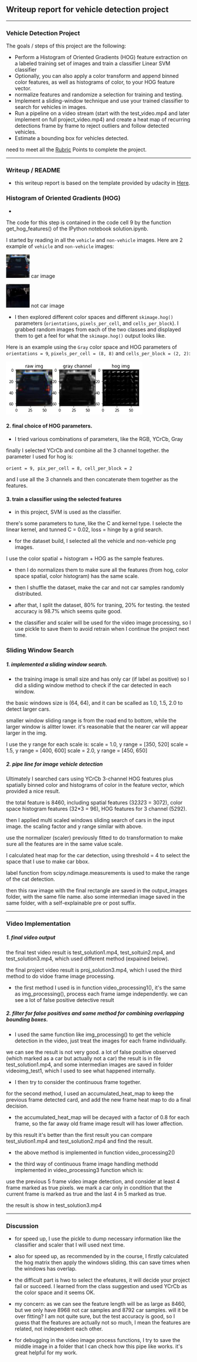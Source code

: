 ## Writeup report for vehicle detection project


---

### Vehicle Detection Project

The goals / steps of this project are the following:

* Perform a Histogram of Oriented Gradients (HOG) feature extraction on a labeled training set of images and train a classifier Linear SVM classifier
* Optionally, you can also apply a color transform and append binned color features, as well as histograms of color, to your HOG feature vector. 
* normalize features and randomize a selection for training and testing.
* Implement a sliding-window technique and use your trained classifier to search for vehicles in images.
* Run a pipeline on a video stream (start with the test_video.mp4 and later implement on full project_video.mp4) and create a heat map of recurring detections frame by frame to reject outliers and follow detected vehicles.
* Estimate a bounding box for vehicles detected.

[//]: # (Image References)
[image1]: ./examples/car_not_car.png
[image2]: ./examples/HOG_example.jpg
[image3]: ./examples/sliding_windows.jpg
[image4]: ./examples/sliding_window.jpg
[image5]: ./examples/bboxes_and_heat.png
[image6]: ./examples/labels_map.png
[image7]: ./examples/output_bboxes.png
[video1]: ./project_video.mp4

need to meet all the [Rubric](https://review.udacity.com/#!/rubrics/513/view) Points to complete the project.

---

### Writeup / README

* this writeup report is based on the template provided by udacity in [Here](https://github.com/udacity/CarND-Vehicle-Detection/blob/master/writeup_template.md).


### Histogram of Oriented Gradients (HOG)
* 
The code for this step is contained in the code cell 9 by the function get_hog_features() of the IPython notebook solution.ipynb.

I started by reading in all the `vehicle` and `non-vehicle` images.  Here are 2  example of `vehicle` and `non-vehicle` images:

![car img](examples/car_templates/3.jpeg)
car image

![not car img](examples/notcar_templates/extra34_144.jpeg)
not car image

* I then explored different color spaces and different `skimage.hog()` parameters (`orientations`, `pixels_per_cell`, and `cells_per_block`).  I grabbed random images from each of the two classes and displayed them to get a feel for what the `skimage.hog()` output looks like.

Here is an example using the `Gray` color space and HOG parameters of `orientations = 9`, `pixels_per_cell = (8, 8)` and `cells_per_block = (2, 2)`:


![car hog image](examples/car_hog.png)


#### 2. final choice of HOG parameters.

* I tried various combinations of parameters, like the RGB, YCrCb, Gray

finally I selected YCrCb and combine all the 3 channel together.
the parameter I used for hog is:

`orient = 9, pix_per_cell = 8, cell_per_block = 2 `

and I use all the 3 channels and then concatenate them together as the features.


#### 3. train a classifier using the selected features

* in this project, SVM is used as the classifier.

there's some parameters to tune, like the C and kernel type.
I selecte the linear kernel, and tunned C = 0.02, loss = hinge
by a grid search.


* for the dataset build, I selected all the vehicle and non-vehicle png images.

I use the color spatial + histogram + HOG as the sample features.

* then I do normalizes them to make sure all the features (from hog, color space spatial, color histogram) has the same scale.

* then I shuffle the dataset, make the car and not car samples randomly distributed.

* after that, I split the dataset, 80% for traning, 20% for testing.
the tested accuracy is 98.7% which seems quite good.

* the classifier and scaler will be used for the video image processing,
so I use pickle to save them to avoid retrain when I continue the project next time.


### Sliding Window Search

##### 1.  implemented a sliding window search.

* the training image is small size and has only car (if label as positive)
so I did a sliding window method to check if the car detected in each window.

the basic windows size  is (64, 64), and it can be scalled as 1.0, 1.5, 2.0 to detect larger cars.

smaller window sliding range is from the road end to bottom, while the larger window is alitter lower.
it's reasonable that the nearer car will appear larger in the img.

I use the y range for each scale is:
scale = 1.0, y range = [350, 520]
scale = 1.5, y range = [400, 600]
scale = 2.0, y range = [450, 650]

##### 2. pipe line for image vehicle detection


Ultimately I searched cars using YCrCb 3-channel HOG features plus spatially binned color and histograms of color in the feature vector, which provided a nice result.

the total feature is 8460, including spatial features (32*32*3 = 3072), color space histogram features (32*3 = 96), HOG features for 3 channel (5292).


then I applied multi scaled windows sliding search of cars in the  input image.
the scaling factor and y range similar with above.

use the normalizer (scaler) previously fitted to do transformation to make sure all the features are in the same value scale.

I calculated heat map for the car detection, using threshold = 4 to select the space that I use to make car bbox.

label function from scipy.ndimage.measurements is used to make the range of the cat detection.

then this raw image with the final rectangle are saved in the output_images folder, with the same file name.
also some intermedian image saved in the same folder, with a self-explainable pre or post suffix.


---

### Video Implementation

##### 1. final video output
the final test video result is test_solution1.mp4, test_soltuin2.mp4, and test_solution3.mp4, which used different method (expained below).

the final project video result is proj_solution3.mp4, which I used the third method to do vidoe frame image processing.

* the first method I used is in function video_processing1(), it's the same as img_processing(), process each frame iamge independently.
we can see a lot of false positive detective result

##### 2. filter for false positives and some method for combining overlapping bounding boxes.

* I used the same function like img_processing() to get the vehicle detection in the video, just treat the images for each frame individually.

we can see the result is not very good. a lot of false positive observed (which marked as a car but actually not a car)
the result is in file test_solution1.mp4, and some intermedian images are saved in folder videoimg_test1, which I used to see what happened internally.

* I then try to consider the continuous frame together.

for the second method, I used an accumulated_heat_map to keep the previous frame detected card, and add the new frame heat map to do a final decision.

* the accumulated_heat_map will be decayed with a factor of 0.8 for each frame, so the far away old frame image result will has lower affection.

by this result it's better than the first result
you can compare test_slution1.mp4 and test_solution2.mp4 and find the result.

* the above method is implemented in function video_processing2()

* the third way of continuous frame image handling methodd implemented in video_processing3 function which is:

use the previous 5 frame video image detection, and consider at least 4 frame marked as true pixels.
we mark a car only in condition that the current frame is marked as true and the last 4 in 5 marked as true.

the result is show in test_solution3.mp4


---

### Discussion

*  for speed up, I use the pickle to dump necessary information like the classifier and scaler that I will used next time.

* also for speed up, as recommended by in the course, I firstly calculated the hog matrix then apply the windows sliding.
this can save times when the windows has overlap.

*  the difficult part is hwo to select the efeatures, it will decide your project fail or succeed.
I learned from the class suggestion and used YCrCb as the color space and it seems OK.

* my concern: as we can see the feature length will be as large as 8460, but we only have 8968 not car samples and 8792 car samples.
 will it be over fitting? I am not quite sure, but the test accuracy is good, so I guess that the features are actually not so much,
I mean the features are related, not independent each other.

* for debugging in the video image process functions, I try to save the middle image in a folder that I can check how this pipe like works.
it's great helpful for my work.
